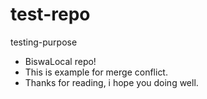 # test-repo
testing-purpose

- BiswaLocal repo!
- This is example for merge conflict.
- Thanks for reading, i hope you doing well.
